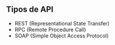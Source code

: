 ## <span class="mysql-color">Tipos de API</span>

- REST (Representational State Transfer)
- RPC (Remote Procedure Call)
- SOAP (Simple Object Access Protocol)




